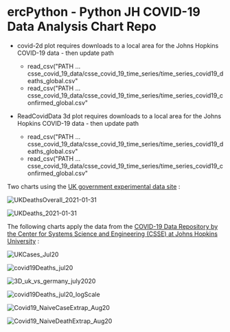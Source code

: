# ercPython - Python JH COVID-19 Data Analysis Chart Repo

* covid-2d plot requires downloads to a local area for the Johns Hopkins COVID-19 data - then update path
  * read_csv("PATH ... csse_covid_19_data/csse_covid_19_time_series/time_series_covid19_deaths_global.csv"  
  * read_csv("PATH ... csse_covid_19_data/csse_covid_19_time_series/time_series_covid19_confirmed_global.csv" 

* ReadCovidData 3d plot requires downloads to a local area for the Johns Hopkins COVID-19 data - then update path
  * read_csv("PATH ... csse_covid_19_data/csse_covid_19_time_series/time_series_covid19_deaths_global.csv"  
  * read_csv("PATH ... csse_covid_19_data/csse_covid_19_time_series/time_series_covid19_confirmed_global.csv" 


Two charts using the [UK government experimental data site](https://coronavirus.data.gov.uk/details/download) :

![UKDeathsOverall_2021-01-31](https://user-images.githubusercontent.com/19819315/106399163-f2c13480-640e-11eb-8206-bf053d679ed6.png)

![UKDeaths_2021-01-31](https://user-images.githubusercontent.com/19819315/106399167-f94fac00-640e-11eb-9ff4-d2e56cc0461e.png)

The following charts apply the data from the [COVID-19 Data Repository by the Center for Systems Science and Engineering (CSSE) at Johns Hopkins University](https://github.com/CSSEGISandData/COVID-19.git) :

![UKCases_Jul20](https://user-images.githubusercontent.com/19819315/87074443-c6e22580-c216-11ea-860d-313dc14fffb2.png)

![covid19Deaths_jul20](https://user-images.githubusercontent.com/19819315/87083480-999c7400-c224-11ea-8502-5ba1e89bb6ef.png)

![3D_uk_vs_germany_july2020](https://user-images.githubusercontent.com/19819315/87987387-7e5c1f00-cad6-11ea-9985-bb73ea8bc8eb.png)

![covid19Deaths_jul20_logScale](https://user-images.githubusercontent.com/19819315/88587907-9f7cbc80-d04e-11ea-86bd-59f37c7f8777.png)

![Covid19_NaiveCaseExtrap_Aug20](https://user-images.githubusercontent.com/19819315/89340228-543e5b80-d697-11ea-845c-c7e8df7308c8.png)

![Covid19_NaiveDeathExtrap_Aug20](https://user-images.githubusercontent.com/19819315/89340237-56a0b580-d697-11ea-8a0a-1454aed33a5d.png)
